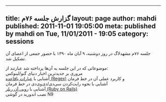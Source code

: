 ----------
title: گزارش جلسه ۷۶م
layout: page
author: mahdi
published: 2011-11-01 19:05:00
meta: published by mahdi on Tue, 11/01/2011 - 19:05
category: sessions
----------
جلسه ۷۶‌م مشهدلاگ در روز دوشنبه، ۹ آبان ماه ۱۳۹۰ با حضور جمعی از اعضای آن
تشکیل شد.  


<!--more-->



موضوعاتی که در این جلسه به آن‌ها پرداخته شد عبارتند از:  
مروری بر جدیدترین اخبار دنیای گنو/لینوکس  
آشنایی با [عبارات باقاعده
(Regex)](http://en.wikipedia.org/wiki/Regular_expression) و کاربرد عملی آن در
خط فرمان  
آشنایی با نحوه رایت‌کردن سی‌دی/دی‌وی‌دی در خط فرمان  
آشنایی با [روبی آن ریلز (Ruby on
Rails)](http://en.wikipedia.org/wiki/Ruby_on_Rails)  
نصب اندورید در گوشی N9
